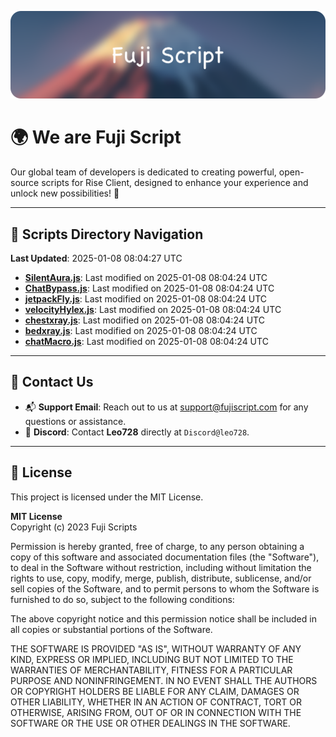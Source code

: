 ![Banner](.github/b.webp)

# 🌍 **We are Fuji Script**

Our global team of developers is dedicated to creating powerful, open-source scripts for Rise Client, designed to enhance your experience and unlock new possibilities! 🌟

---
<!-- SCRIPTS_NAVIGATION_START -->
## 📂 **Scripts Directory Navigation**

**Last Updated**: 2025-01-08 08:04:27 UTC

- **[SilentAura.js](scripts/SilentAura.js)**: Last modified on 2025-01-08 08:04:24 UTC
- **[ChatBypass.js](scripts/ChatBypass.js)**: Last modified on 2025-01-08 08:04:24 UTC
- **[jetpackFly.js](scripts/jetpackFly.js)**: Last modified on 2025-01-08 08:04:24 UTC
- **[velocityHylex.js](scripts/velocityHylex.js)**: Last modified on 2025-01-08 08:04:24 UTC
- **[chestxray.js](scripts/chestxray.js)**: Last modified on 2025-01-08 08:04:24 UTC
- **[bedxray.js](scripts/bedxray.js)**: Last modified on 2025-01-08 08:04:24 UTC
- **[chatMacro.js](scripts/chatMacro.js)**: Last modified on 2025-01-08 08:04:24 UTC

<!-- SCRIPTS_NAVIGATION_END -->

---

## 💬 **Contact Us**  
- 📬 **Support Email**: Reach out to us at [support@fujiscript.com](mailto:support@fujiscript.com) for any questions or assistance.  
- 💬 **Discord**: Contact **Leo728** directly at `Discord@leo728`.

---

## 📜 **License**

This project is licensed under the MIT License.  

**MIT License**  
Copyright (c) 2023 Fuji Scripts  

Permission is hereby granted, free of charge, to any person obtaining a copy of this software and associated documentation files (the "Software"), to deal in the Software without restriction, including without limitation the rights to use, copy, modify, merge, publish, distribute, sublicense, and/or sell copies of the Software, and to permit persons to whom the Software is furnished to do so, subject to the following conditions:  

The above copyright notice and this permission notice shall be included in all copies or substantial portions of the Software.  

THE SOFTWARE IS PROVIDED "AS IS", WITHOUT WARRANTY OF ANY KIND, EXPRESS OR IMPLIED, INCLUDING BUT NOT LIMITED TO THE WARRANTIES OF MERCHANTABILITY, FITNESS FOR A PARTICULAR PURPOSE AND NONINFRINGEMENT. IN NO EVENT SHALL THE AUTHORS OR COPYRIGHT HOLDERS BE LIABLE FOR ANY CLAIM, DAMAGES OR OTHER LIABILITY, WHETHER IN AN ACTION OF CONTRACT, TORT OR OTHERWISE, ARISING FROM, OUT OF OR IN CONNECTION WITH THE SOFTWARE OR THE USE OR OTHER DEALINGS IN THE SOFTWARE.  
